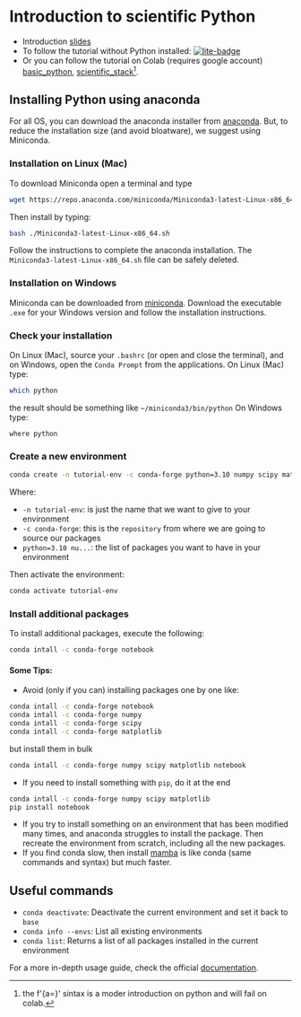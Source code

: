 # Introduction to scientific Python

* Introduction [slides](https://docs.google.com/presentation/d/1z4lad4-pvLIN9mDlBzrgP8ECNHYgkXbr0ZcQrcx7Uu4/edit?usp=sharing) 
* To follow the tutorial without Python installed: [![lite-badge](https://jupyterlite.rtfd.io/en/latest/_static/badge.svg)](https://lorenzocerrone.github.io/intro-to-scientific-python)
* Or you can follow the tutorial on Colab (requires google account)
[basic_python](https://colab.research.google.com/github/lorenzocerrone/intro-to-scientific-python/blob/main/notebooks/basic_python.ipynb),
[scientific_stack](https://colab.research.google.com/github/lorenzocerrone/intro-to-scientific-python/blob/main/notebooks/scientific_stack.ipynb)[^1].

[^1]: the f'{a=}' sintax is a moder introduction on python and will fail on colab.

## Installing Python using anaconda
For all OS, you can download the anaconda installer from [anaconda](https://www.anaconda.com/products/individual).
But, to reduce the installation size (and avoid bloatware), we suggest using Miniconda.
### Installation on Linux (Mac)
To download Miniconda open a terminal and type
```bash
wget https://repo.anaconda.com/miniconda/Miniconda3-latest-Linux-x86_64.sh
```
Then install by typing:
```bash
bash ./Miniconda3-latest-Linux-x86_64.sh
```
Follow the instructions to complete the anaconda installation. 
The `Miniconda3-latest-Linux-x86_64.sh` file can be safely deleted.

### Installation on Windows
Miniconda can be downloaded from [miniconda](https://docs.conda.io/en/latest/miniconda.html). Download the 
executable `.exe` for your Windows version and follow the installation instructions.

### Check your installation
On Linux (Mac), source your `.bashrc` (or  open and close the terminal), and on Windows, open the `Conda Prompt` from 
the applications. 
On Linux (Mac) type:
```bash
which python
```
the result should be something like `~/miniconda3/bin/python`
On Windows type:
```
where python
```

### Create a new environment
```bash
conda create -n tutorial-env -c conda-forge python=3.10 numpy scipy matplotlib
```
Where:
- `-n tutorial-env`: is just the name that we want to give to your environment
- `-c conda-forge`: this is the `repository` from where we are going to source our packages
- `python=3.10 nu...`: the list of packages you want to have in your environment

Then activate the environment:
```bash
conda activate tutorial-env
```

### Install additional packages
To install additional packages, execute the following:
```bash
conda intall -c conda-forge notebook
```
#### Some Tips: 
- Avoid (only if you can) installing packages one by one like:
```bash
conda intall -c conda-forge notebook
conda intall -c conda-forge numpy
conda intall -c conda-forge scipy
conda intall -c conda-forge matplotlib
```
but install them in bulk 
```bash
conda intall -c conda-forge numpy scipy matplotlib notebook
```
- If you need to install something with `pip`, do it at the end
```bash
conda intall -c conda-forge numpy scipy matplotlib
pip install notebook
```

- If you try to install something on an environment that has been modified many times, and anaconda struggles to 
install the package. Then recreate the environment from scratch, including all the new packages. 
- If you find conda slow, then install [mamba](https://github.com/mamba-org/mamba) is like conda (same commands and syntax) but much faster. 

## Useful commands
- `conda deactivate`: Deactivate the current environment and set it back to `base`
- `conda info --envs`: List all existing environments  
- `conda list`: Returns a list of all packages installed in the current environment 
  
For a more in-depth usage guide, check the official [documentation](https://docs.conda.io/projects/conda/en/latest/commands.html).
